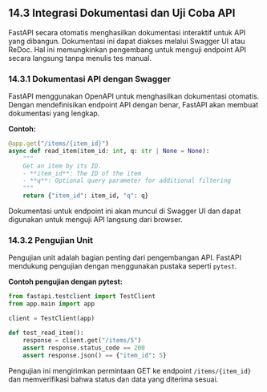 ## 14.3 Integrasi Dokumentasi dan Uji Coba API

FastAPI secara otomatis menghasilkan dokumentasi interaktif untuk API yang dibangun. Dokumentasi ini dapat diakses melalui Swagger UI atau ReDoc. Hal ini memungkinkan pengembang untuk menguji endpoint API secara langsung tanpa menulis tes manual.

### 14.3.1 Dokumentasi API dengan Swagger

FastAPI menggunakan OpenAPI untuk menghasilkan dokumentasi otomatis. Dengan mendefinisikan endpoint API dengan benar, FastAPI akan membuat dokumentasi yang lengkap.

**Contoh:**

```python
@app.get("/items/{item_id}")
async def read_item(item_id: int, q: str | None = None):
    """
    Get an item by its ID.
    - **item_id**: The ID of the item
    - **q**: Optional query parameter for additional filtering
    """
    return {"item_id": item_id, "q": q}

```

Dokumentasi untuk endpoint ini akan muncul di Swagger UI dan dapat digunakan untuk menguji API langsung dari browser.

### 14.3.2 Pengujian Unit

Pengujian unit adalah bagian penting dari pengembangan API. FastAPI mendukung pengujian dengan menggunakan pustaka seperti `pytest`.

**Contoh pengujian dengan pytest:**

```python
from fastapi.testclient import TestClient
from app.main import app

client = TestClient(app)

def test_read_item():
    response = client.get("/items/5")
    assert response.status_code == 200
    assert response.json() == {"item_id": 5}

```

Pengujian ini mengirimkan permintaan GET ke endpoint `/items/{item_id}` dan memverifikasi bahwa status dan data yang diterima sesuai.